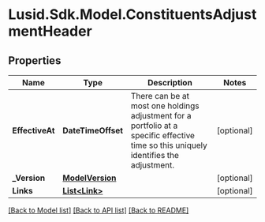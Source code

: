 # Lusid.Sdk.Model.ConstituentsAdjustmentHeader

## Properties

Name | Type | Description | Notes
------------ | ------------- | ------------- | -------------
**EffectiveAt** | **DateTimeOffset** | There can be at most one holdings adjustment for a portfolio at a  specific effective time so this uniquely identifies the adjustment. | [optional] 
**_Version** | [**ModelVersion**](ModelVersion.md) |  | [optional] 
**Links** | [**List&lt;Link&gt;**](Link.md) |  | [optional] 

[[Back to Model list]](../README.md#documentation-for-models) [[Back to API list]](../README.md#documentation-for-api-endpoints) [[Back to README]](../README.md)

